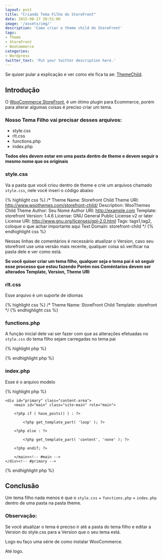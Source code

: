 ```yaml
---
layout: post
title: "Criando Tema Filho do StoreFront"
date: 2015-08-27 20:51:00
image: '/assets/img/'
description: 'Como criar o theme child do StoreFront'
tags:
- Theme
- StoreFront
- WooCommerce
categories:
- Wordpress
twitter_text: 'Put your twitter description here.'
---
```


Se quiser pular a explicação e ver como ele fica ta ae: [ThemeChild](https://github.com/aboutlucas/Arquivos-do-Blog/tree/master/theme-child/).

## Introdução

O [WooCommerce StoreFront](http://www.woothemes.com/storefront/), é um ótimo plugin para Ecommerce, porém para alterar algumas coisas é preciso criar um tema.

### Nosso Tema Filho vai precisar desses arquivos:

- style.css
- rlt.css
- functions.php
- index.php

**Todos eles devem estar em uma pasta dentro de theme e devem seguir o mesmo nome que os originais**

### style.css

Va a pasta que você criou dentro de theme e crie um arquivos chamado `style.css`, nele você inseri o código abaixo

{% highlight css %}
/*
 Theme Name:  Storefront Child
 Theme URI:    http://www.woothemes.com/storefront-child/
 Description:  WooThemes Child Theme
 Author:         Seu Nome
 Author URI:   http://example.com
 Template:     storefront
 Version:    1.4.6 
 License:      GNU General Public License v2 or later
 License URI:  http://www.gnu.org/licenses/gpl-2.0.html
 Tags:         tags1,tag2, coloque o que achar importante aqui
 Text Domain: storefront-child
*/
{% endhighlight css %}

Nessas linhas de comentários é necessário atualizar o Version, caso seu storefront use uma versão mais recente,
qualquer coisa só verificar na pasta dele e ver como está.

**Se você quiser criar um tema filho, qualquer seja o tema pai é só seguir esse processo que estou fazendo**
**Porém nos Coméntarios devem ser alterados Template, Version, Theme URI**

### rlt.css

Esse arquivo é um suporte de idiomas

{% highlight css %}
/*
Theme Name: StoreFront Child
Template: storefront
*/
{% endhighlight css %}

### functions.php

A função inicial dele vai ser fazer com que as alterações efetuadas no `style.css` do tema filho sejam carregadas no tema pai

{% highlight php %}
<?php
add_action( 'wp_enqueue_scripts', 'theme_enqueue_styles' );
function theme_enqueue_styles() {
    wp_enqueue_style( 'parent-style', get_template_directory_uri() . '/style.css' );
}
?>
{% endhighlight php %}

### index.php

Esse é o arquivo modelo

{% highlight php %}
<?php
/**
 * The main template file.
 *
 * This is the most generic template file in a WordPress theme
 * and one of the two required files for a theme (the other being style.css).
 * It is used to display a page when nothing more specific matches a query.
 * E.g., it puts together the home page when no home.php file exists.
 * Learn more: http://codex.wordpress.org/Template_Hierarchy
 *
 * @package storefront
 */
get_header(); ?>

	<div id="primary" class="content-area">
		<main id="main" class="site-main" role="main">

		<?php if ( have_posts() ) : ?>

			<?php get_template_part( 'loop' ); ?>

		<?php else : ?>

			<?php get_template_part( 'content', 'none' ); ?>

		<?php endif; ?>

		</main><!-- #main -->
	</div><!-- #primary -->

<?php do_action( 'storefront_sidebar' ); ?>
<?php get_footer(); ?>
{% endhighlight php %}

## Conclusão

Um tema filho nada menos é que o `style.css` +  `functions.php` + `index.php` dentro de uma pasta na pasta theme.

### Observação:
Se você atualizar o tema é preciso ir até a pasta do tema filho e editar a Version do style.css 
para a Version que o seu tema está.

Logo eu faço uma série de como instalar WooCommerce.

Até logo.
